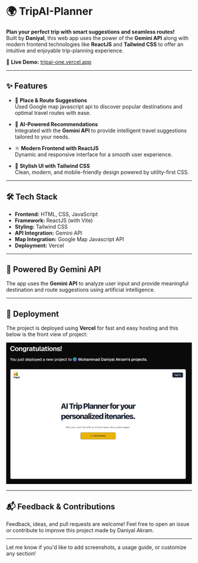 # 🌍 TripAI-Planner

**Plan your perfect trip with smart suggestions and seamless routes!**  
Built by **Daniyal**, this web app uses the power of the **Gemini API** along with modern frontend technologies like **ReactJS** and **Tailwind CSS** to offer an intuitive and enjoyable trip-planning experience.

🚀 **Live Demo:** [tripai-one.vercel.app](https://tripai-one.vercel.app/)

---

## ✨ Features

- 📍 **Place & Route Suggestions**  
  Used Google map javascript api to discover popular destinations and optimal travel routes with ease.

- 🤖 **AI-Powered Recommendations**  
  Integrated with the **Gemini API** to provide intelligent travel suggestions tailored to your needs.

- ⚛️ **Modern Frontend with ReactJS**  
  Dynamic and responsive interface for a smooth user experience.

- 🎨 **Stylish UI with Tailwind CSS**  
  Clean, modern, and mobile-friendly design powered by utility-first CSS.

---

## 🛠️ Tech Stack

- **Frontend:** HTML, CSS, JavaScript  
- **Framework:** ReactJS (with Vite)  
- **Styling:** Tailwind CSS  
- **API Integration:** Gemini API
- **Map Integration:** Google Map Javascript API 
- **Deployment:** Vercel

---

## 🧠 Powered By Gemini API

The app uses the **Gemini API** to analyze user input and provide meaningful destination and route suggestions using artificial intelligence.

---

## 🚀 Deployment

The project is deployed using **Vercel** for fast and easy hosting and this below is the front view of project:

![Deployment using Vercel](https://github.com/Daniyal2k23/TripAI-Planner/blob/main/src/view-trip/images%20for%20repository/1.png?raw=true)

---

## 📬 Feedback & Contributions

Feedback, ideas, and pull requests are welcome! Feel free to open an issue or contribute to improve this project made by Daniyal Akram.

---

Let me know if you'd like to add screenshots, a usage guide, or customize any section!
